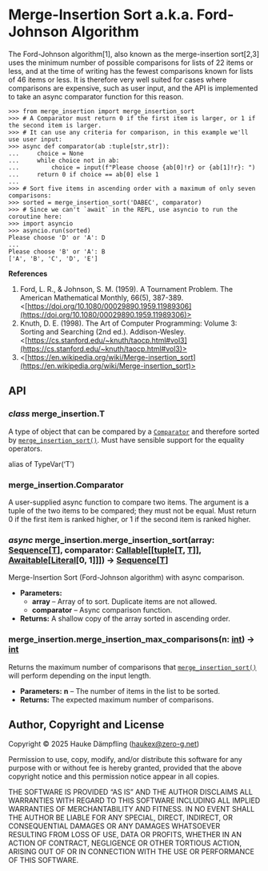 <a id="module-merge_insertion"></a>

# Merge-Insertion Sort a.k.a. Ford-Johnson Algorithm

The Ford-Johnson algorithm[1], also known as the merge-insertion sort[2,3] uses the minimum
number of possible comparisons for lists of 22 items or less, and at the time of writing has
the fewest comparisons known for lists of 46 items or less. It is therefore very well suited
for cases where comparisons are expensive, such as user input, and the API is implemented to
take an async comparator function for this reason.

```pycon
>>> from merge_insertion import merge_insertion_sort
>>> # A Comparator must return 0 if the first item is larger, or 1 if the second item is larger.
>>> # It can use any criteria for comparison, in this example we'll use user input:
>>> async def comparator(ab :tuple[str,str]):
...     choice = None
...     while choice not in ab:
...         choice = input(f"Please choose {ab[0]!r} or {ab[1]!r}: ")
...     return 0 if choice == ab[0] else 1
...
>>> # Sort five items in ascending order with a maximum of only seven comparisons:
>>> sorted = merge_insertion_sort('DABEC', comparator)
>>> # Since we can't `await` in the REPL, use asyncio to run the coroutine here:
>>> import asyncio
>>> asyncio.run(sorted)  
Please choose 'D' or 'A': D
...
Please choose 'B' or 'A': B
['A', 'B', 'C', 'D', 'E']
```

**References**

1. Ford, L. R., & Johnson, S. M. (1959). A Tournament Problem.
   The American Mathematical Monthly, 66(5), 387-389. <[https://doi.org/10.1080/00029890.1959.11989306](https://doi.org/10.1080/00029890.1959.11989306)>
2. Knuth, D. E. (1998). The Art of Computer Programming: Volume 3: Sorting and Searching (2nd ed.).
   Addison-Wesley. <[https://cs.stanford.edu/~knuth/taocp.html#vol3](https://cs.stanford.edu/~knuth/taocp.html#vol3)>
3. <[https://en.wikipedia.org/wiki/Merge-insertion_sort](https://en.wikipedia.org/wiki/Merge-insertion_sort)>

## API

<a id="merge_insertion.T"></a>

### *class* merge_insertion.T

A type of object that can be compared by a [`Comparator`](#merge_insertion.Comparator) and therefore sorted by
[`merge_insertion_sort()`](#merge_insertion.merge_insertion_sort). Must have sensible support for the equality operators.

alias of TypeVar(‘T’)

<a id="merge_insertion.Comparator"></a>

### merge_insertion.Comparator

A user-supplied async function to compare two items.
The argument is a tuple of the two items to be compared; they must not be equal.
Must return 0 if the first item is ranked higher, or 1 if the second item is ranked higher.

<a id="merge_insertion.merge_insertion_sort"></a>

### *async* merge_insertion.merge_insertion_sort(array: [Sequence](https://docs.python.org/3/library/collections.abc.html#collections.abc.Sequence)[[T](#merge_insertion.T)], comparator: [Callable](https://docs.python.org/3/library/collections.abc.html#collections.abc.Callable)[[[tuple](https://docs.python.org/3/library/stdtypes.html#tuple)[[T](#merge_insertion.T), [T](#merge_insertion.T)]], [Awaitable](https://docs.python.org/3/library/collections.abc.html#collections.abc.Awaitable)[[Literal](https://docs.python.org/3/library/typing.html#typing.Literal)[0, 1]]]) → [Sequence](https://docs.python.org/3/library/collections.abc.html#collections.abc.Sequence)[[T](#merge_insertion.T)]

Merge-Insertion Sort (Ford-Johnson algorithm) with async comparison.

* **Parameters:**
  * **array** – Array of to sort. Duplicate items are not allowed.
  * **comparator** – Async comparison function.
* **Returns:**
  A shallow copy of the array sorted in ascending order.

<a id="merge_insertion.merge_insertion_max_comparisons"></a>

### merge_insertion.merge_insertion_max_comparisons(n: [int](https://docs.python.org/3/library/functions.html#int)) → [int](https://docs.python.org/3/library/functions.html#int)

Returns the maximum number of comparisons that [`merge_insertion_sort()`](#merge_insertion.merge_insertion_sort) will perform depending on the input length.

* **Parameters:**
  **n** – The number of items in the list to be sorted.
* **Returns:**
  The expected maximum number of comparisons.

## Author, Copyright and License

Copyright © 2025 Hauke Dämpfling ([haukex@zero-g.net](mailto:haukex@zero-g.net))

Permission to use, copy, modify, and/or distribute this software for any
purpose with or without fee is hereby granted, provided that the above
copyright notice and this permission notice appear in all copies.

THE SOFTWARE IS PROVIDED “AS IS” AND THE AUTHOR DISCLAIMS ALL WARRANTIES
WITH REGARD TO THIS SOFTWARE INCLUDING ALL IMPLIED WARRANTIES OF
MERCHANTABILITY AND FITNESS. IN NO EVENT SHALL THE AUTHOR BE LIABLE FOR
ANY SPECIAL, DIRECT, INDIRECT, OR CONSEQUENTIAL DAMAGES OR ANY DAMAGES
WHATSOEVER RESULTING FROM LOSS OF USE, DATA OR PROFITS, WHETHER IN AN
ACTION OF CONTRACT, NEGLIGENCE OR OTHER TORTIOUS ACTION, ARISING OUT OF
OR IN CONNECTION WITH THE USE OR PERFORMANCE OF THIS SOFTWARE.
